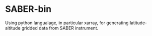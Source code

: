 # SABER-bin
Using python langualage, in particular xarray, for generating latitude-altitude gridded data from SABER instrument. 
